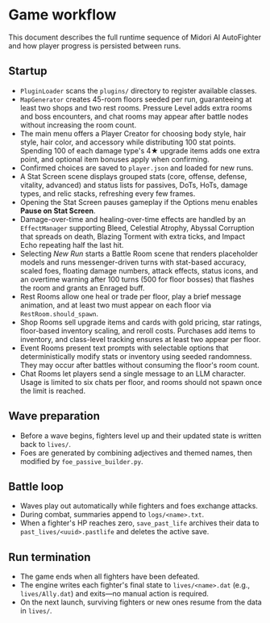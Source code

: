 # Game workflow

This document describes the full runtime sequence of Midori AI AutoFighter and how player progress is persisted between runs.

## Startup
- `PluginLoader` scans the `plugins/` directory to register available classes.
- `MapGenerator` creates 45-room floors seeded per run, guaranteeing at least two shops and two rest rooms. Pressure Level adds extra rooms and boss encounters, and chat rooms may appear after battle nodes without increasing the room count.
- The main menu offers a Player Creator for choosing body style, hair style, hair color, and accessory while distributing 100 stat points. Spending 100 of each damage type's 4★ upgrade items adds one extra point, and optional item bonuses apply when confirming.
- Confirmed choices are saved to `player.json` and loaded for new runs.
- A Stat Screen scene displays grouped stats (core, offense, defense, vitality, advanced) and status lists for passives, DoTs, HoTs, damage types, and relic stacks, refreshing every few frames.
 - Opening the Stat Screen pauses gameplay if the Options menu enables **Pause on Stat Screen**.
- Damage-over-time and healing-over-time effects are handled by an `EffectManager` supporting Bleed, Celestial Atrophy, Abyssal Corruption that spreads on death, Blazing Torment with extra ticks, and Impact Echo repeating half the last hit.
- Selecting *New Run* starts a Battle Room scene that renders placeholder models and runs messenger-driven turns with stat-based accuracy, scaled foes, floating damage numbers, attack effects, status icons, and an overtime warning after 100 turns (500 for floor bosses) that flashes the room and grants an Enraged buff.
 - Rest Rooms allow one heal or trade per floor, play a brief message animation, and at least two must appear on each floor via `RestRoom.should_spawn`.
 - Shop Rooms sell upgrade items and cards with gold pricing, star ratings, floor-based inventory scaling, and reroll costs. Purchases add items to inventory, and class-level tracking ensures at least two appear per floor.
 - Event Rooms present text prompts with selectable options that deterministically modify stats or inventory using seeded randomness. They may occur after battles without consuming the floor's room count.
 - Chat Rooms let players send a single message to an LLM character. Usage is limited to six chats per floor, and rooms should not spawn once the limit is reached.

## Wave preparation
- Before a wave begins, fighters level up and their updated state is written back to `lives/`.
- Foes are generated by combining adjectives and themed names, then modified by `foe_passive_builder.py`.

## Battle loop
- Waves play out automatically while fighters and foes exchange attacks.
- During combat, summaries append to `logs/<name>.txt`.
- When a fighter's HP reaches zero, `save_past_life` archives their data to `past_lives/<uuid>.pastlife` and deletes the active save.

## Run termination
- The game ends when all fighters have been defeated.
- The engine writes each fighter's final state to `lives/<name>.dat` (e.g., `lives/Ally.dat`) and exits—no manual action is required.
- On the next launch, surviving fighters or new ones resume from the data in `lives/`.

